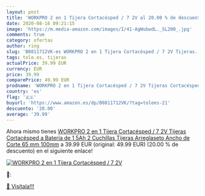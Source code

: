 ```yaml
---
layout: post
title: 'WORKPRO 2 en 1 Tijera Cortacésped / 7 2V al 20.00 % de descuento'
date: 2020-08-16 09:21:15
image: 'https://m.media-amazon.com/images/I/41-AgWubwdL._SL200_.jpg'
comments: true
category: ofertas
author: ring
slug: 'B0811712VK-es WORKPRO 2 en 1 Tijera Cortacésped / 7 2V Tijeras...'
tags: tole.es, tijeras
actualPrice: 39.99 EUR
currency: EUR
price: 39.99
comparePrice: 49.99 EUR
prodname: 'WORKPRO 2 en 1 Tijera Cortacésped / 7 2V Tijeras Cortacésped a Batería de 1 5Ah  2 Cuchillas  Tijeras Arreglaseto Ancho de Corte 65 mm  100mm'
country: 'es'
flag: '🇪🇸'
buyurl: 'https://www.amazon.es/dp/B0811712VK/?tag=tolees-21'
descuento: '20.00'
average: '39.99'
---
```


Ahora mismo tienes [WORKPRO 2 en 1 Tijera Cortacésped / 7 2V Tijeras Cortacésped a Batería de 1 5Ah  2 Cuchillas  Tijeras Arreglaseto Ancho de Corte 65 mm  100mm](https://www.amazon.es/dp/B0811712VK/?tag=tolees-21) a 39.99 EUR (original: 49.99 EUR) (20.00 %  de descuento) en el siguiente enlace!

[![WORKPRO 2 en 1 Tijera Cortacésped / 7 2V](https://m.media-amazon.com/images/I/41-AgWubwdL._SL200_.jpg)](https://www.amazon.es/dp/B0811712VK/?tag=tolees-21)

🔎:


[🛒 Visítala!!!](https://www.amazon.es/dp/B0811712VK/?tag=tolees-21)
